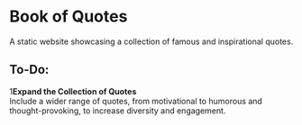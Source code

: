 # Book of Quotes
A static website showcasing a collection of famous and inspirational quotes.

## To-Do:

1**Expand the Collection of Quotes**  
   Include a wider range of quotes, from motivational to humorous and thought-provoking, to increase diversity and engagement.
